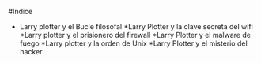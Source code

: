 #Indice

* Larry plotter y el Bucle filosofal
*Larry Plotter y la clave secreta del wifi
*Larry plotter y el prisionero del firewall
*Larry Plotter y el malware de fuego
*Larry plotter y la orden de Unix
*Larry Plotter y el misterio del hacker

